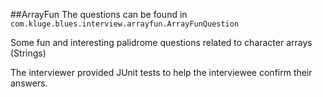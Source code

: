 ##ArrayFun
The questions can be found in `com.kluge.blues.interview.arrayfun.ArrayFunQuestion`

Some fun and interesting palidrome questions related to character arrays (Strings)

The interviewer provided JUnit tests to help the interviewee confirm their answers.
